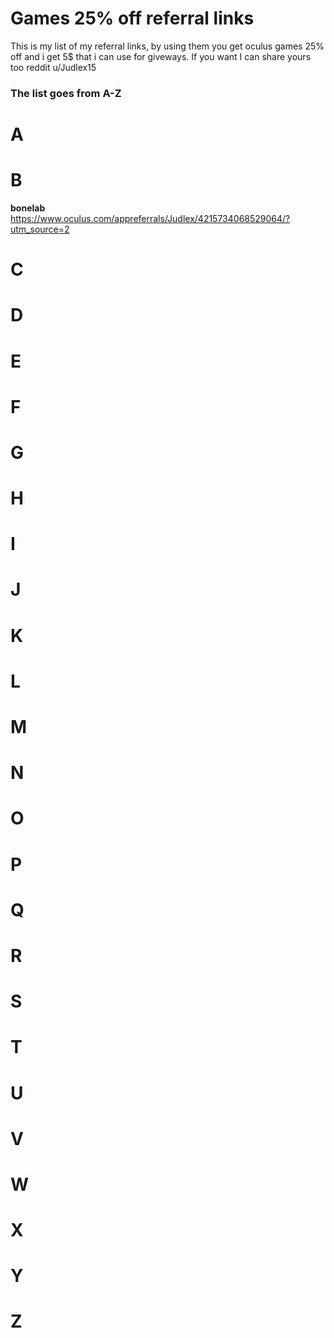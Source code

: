 # Games 25% off referral links 
This is my list of my referral links, by using them you get oculus games 25% off and i get 5$ that i can use for giveways. If you want I can share yours too reddit u/Judlex15 
### The list goes from A-Z
# A
# B
**bonelab** https://www.oculus.com/appreferrals/Judlex/4215734068529064/?utm_source=2
# C
# D
# E
# F
# G
# H
# I
# J
# K
# L
# M
# N
# O
# P
# Q
# R
# S
# T
# U
# V
# W
# X
# Y
# Z
